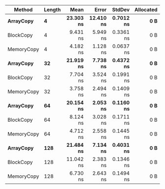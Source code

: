 |     Method | Length |      Mean |     Error |    StdDev | Allocated |
|----------- |------- |----------:|----------:|----------:|----------:|
|  **ArrayCopy** |      **4** | **23.303 ns** | **12.410 ns** | **0.7012 ns** |       **0 B** |
|  BlockCopy |      4 |  9.431 ns |  5.949 ns | 0.3361 ns |       0 B |
| MemoryCopy |      4 |  4.182 ns |  1.128 ns | 0.0637 ns |       0 B |
|  **ArrayCopy** |     **32** | **21.919 ns** |  **7.738 ns** | **0.4372 ns** |       **0 B** |
|  BlockCopy |     32 |  7.704 ns |  3.524 ns | 0.1991 ns |       0 B |
| MemoryCopy |     32 |  3.758 ns |  2.494 ns | 0.1409 ns |       0 B |
|  **ArrayCopy** |     **64** | **20.154 ns** |  **2.053 ns** | **0.1160 ns** |       **0 B** |
|  BlockCopy |     64 |  8.124 ns |  3.028 ns | 0.1711 ns |       0 B |
| MemoryCopy |     64 |  4.712 ns |  2.558 ns | 0.1445 ns |       0 B |
|  **ArrayCopy** |    **128** | **21.484 ns** |  **7.134 ns** | **0.4031 ns** |       **0 B** |
|  BlockCopy |    128 | 11.042 ns |  2.383 ns | 0.1346 ns |       0 B |
| MemoryCopy |    128 |  6.730 ns |  2.643 ns | 0.1494 ns |       0 B |
